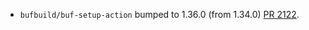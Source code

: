 * `bufbuild/buf-setup-action` bumped to 1.36.0 (from 1.34.0) [PR 2122](https://github.com/provenance-io/provenance/pull/2122).
